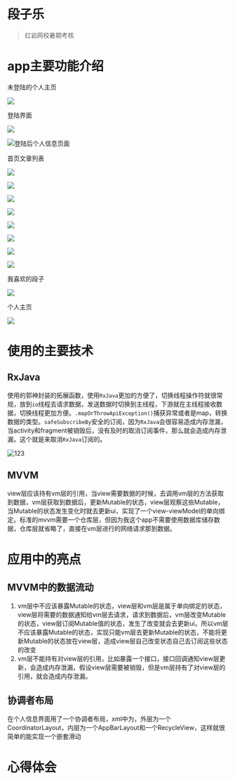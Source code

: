 # 段子乐

> 红岩网校暑期考核

# app主要功能介绍

未登陆的个人主页

![](./img/未登录的个人信息界面.jpg)

登陆界面

![](./img/登陆界面.jpg)

![登陆后个人信息页面](./img./登陆后个人信息页.jpg)

首页文章列表

![](./img/首页关注列表.jpg)

![](./img/首页推荐页.jpg)

![](./img/首页新鲜页.jpg)

![](./img/视频全屏播放.jpg)

![](./img/划一划仿抖音.jpg)

![](./img/搜索.jpg)

![](./img/我的关注列表.jpg)

![](./img/消息列表.jpg)

我喜欢的段子

![](./img/我喜欢的视频.jpg)

个人主页

![](./img/个人主页.jpg)











# 使用的主要技术

## RxJava

使用的郭神封装的拓展函数，使用`RxJava`更加的方便了，切换线程操作符就很常规，放到`io`线程去请求数据，发送数据时切换到主线程，下游就在主线程接收数据，切换线程更加方便。`.mapOrThrowApiException()`捕获异常或者是map，转换数据的类型。`safeSubscribeBy`安全的订阅，因为`RxJava`会很容易造成内存泄漏，当activity和fragment被销毁后，没有及时的取消订阅事件，那么就会造成内存泄漏，这个就是来取消`RxJava`订阅的。

 ![123](.\img\RxJava使用示例.png)

## MVVM

view层应该持有vm层的引用，当view需要数据的时候，去调用vm层的方法获取到数据，vm层获取到数据后，更新Mutable的状态，view层观察这些Mutable，当Mutable的状态发生变化时就去更新ui，实现了一个view-viewModel的单向绑定。标准的mvvm需要一个仓库层，但因为我这个app不需要使用数据库储存数据，仓库层就省略了，直接在vm层进行的网络请求那到数据。

# 应用中的亮点

## MVVM中的数据流动

1. vm层中不应该暴露Mutable的状态，view层和vm层是属于单向绑定的状态，view层将需要的数据通知给vm层去请求，请求到数据后，vm层改变Mutable的状态，view层订阅Mutable值的状态，发生了改变就会去更新ui。所以vm层不应该暴露Mutable的状态，实现只能vm层去更新Mutable的状态，不能将更新Mutable的状态放在view层，造成view层自己改变状态自己去订阅这些状态的改变
2. vm层不能持有对view层的引用，比如暴露一个接口，接口回调通知view层更新，会造成内存泄漏，假设view层需要被销毁，但是vm层持有了对view层的引用，就会造成内存泄漏。

## 协调者布局

在个人信息界面用了一个协调者布局，xml中为，外层为一个CoordinatorLayout，内层为一个AppBarLayout和一个RecycleView，这样就很简单的能实现一个嵌套滑动

# 心得体会
